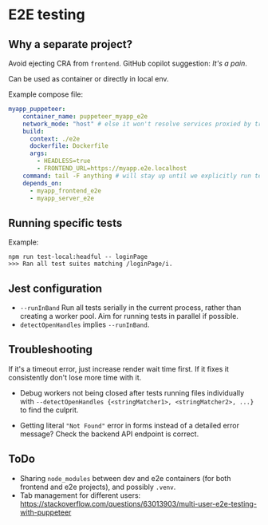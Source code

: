 # E2E testing

## Why a separate project?

Avoid ejecting CRA from ``frontend``. GitHub copilot suggestion: _It's a pain_.

Can be used as container or directly in local env.

Example compose file:

```yaml
myapp_puppeteer:
    container_name: puppeteer_myapp_e2e
    network_mode: "host" # else it won't resolve services proxied by traefik
    build:
      context: ./e2e
      dockerfile: Dockerfile
      args:
        - HEADLESS=true
        - FRONTEND_URL=https://myapp.e2e.localhost
    command: tail -F anything # will stay up until we explicitly run tests
    depends_on:
      - myapp_frontend_e2e
      - myapp_server_e2e
```

## Running specific tests

Example:

```shell
npm run test-local:headful -- loginPage
>>> Ran all test suites matching /loginPage/i.

```

## Jest configuration

- ``--runInBand`` Run all tests serially in the current process, rather than creating a worker pool. Aim for running tests in parallel if possible.
- ``detectOpenHandles`` implies ``--runInBand``.

## Troubleshooting

If it's a timeout error, just increase render wait time first. If it fixes it consistently don't lose more time with it.

- Debug workers not being closed after tests running files individually with ``--detectOpenHandles {<stringMatcher1>, <stringMatcher2>, ...}`` to find the culprit.

- Getting literal ``"Not Found"`` error in forms instead of a detailed error message? Check the backend API endpoint is correct.

## ToDo

- Sharing ``node_modules`` between dev and e2e containers (for both frontend and e2e projects), and possibly ``.venv``.
- Tab management for different users: <https://stackoverflow.com/questions/63013903/multi-user-e2e-testing-with-puppeteer>

